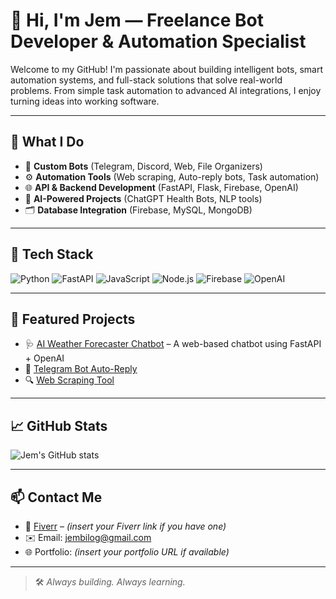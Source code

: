 # 👋 Hi, I'm Jem — Freelance Bot Developer & Automation Specialist

Welcome to my GitHub! I'm passionate about building intelligent bots, smart automation systems, and full-stack solutions that solve real-world problems. From simple task automation to advanced AI integrations, I enjoy turning ideas into working software.

---

## 💼 What I Do
- 🤖 **Custom Bots** (Telegram, Discord, Web, File Organizers)
- ⚙️ **Automation Tools** (Web scraping, Auto-reply bots, Task automation)
- 🌐 **API & Backend Development** (FastAPI, Flask, Firebase, OpenAI)
- 🧠 **AI-Powered Projects** (ChatGPT Health Bots, NLP tools)
- 🗂️ **Database Integration** (Firebase, MySQL, MongoDB)

---

## 🧰 Tech Stack
![Python](https://img.shields.io/badge/-Python-333?logo=python)
![FastAPI](https://img.shields.io/badge/-FastAPI-333?logo=fastapi)
![JavaScript](https://img.shields.io/badge/-JavaScript-333?logo=javascript)
![Node.js](https://img.shields.io/badge/-Node.js-333?logo=nodedotjs)
![Firebase](https://img.shields.io/badge/-Firebase-333?logo=firebase)
![OpenAI](https://img.shields.io/badge/-OpenAI-333?logo=openai)

---

## 📌 Featured Projects
- 🩺 [AI Weather Forecaster Chatbot](https://github.com/jembilog/Weather-Chatbot) – A web-based chatbot using FastAPI + OpenAI
- 💬 [Telegram Bot Auto-Reply](https://github.com/jembilog/telegram-autobot)
- 🔍 [Web Scraping Tool](https://github.com/jembilog/scraper-bot)

---

## 📈 GitHub Stats
![Jem's GitHub stats](https://github-readme-stats.vercel.app/api?username=jembilog&show_icons=true&theme=tokyonight)

---

## 📫 Contact Me
- 💼 [Fiverr](https://www.fiverr.com/) – *(insert your Fiverr link if you have one)*
- ✉️ Email: jembilog@gmail.com
- 🌐 Portfolio: *(insert your portfolio URL if available)*

---

> 🛠️ *Always building. Always learning.*
